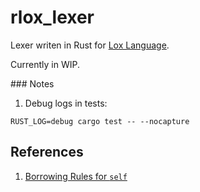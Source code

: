 # rlox_lexer

Lexer writen in Rust for [Lox Language](https://craftinginterpreters.com/).

Currently in WIP.

### Notes

1. Debug logs in tests: 

```shell
RUST_LOG=debug cargo test -- --nocapture
```

## References

1. [Borrowing Rules for `self`](https://users.rust-lang.org/t/borrowing-rules-about-self/69451/2)